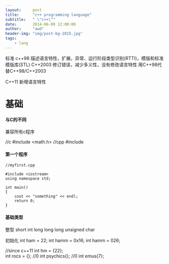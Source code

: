 ```yaml
---
layout:     post
title:      "c++ programming language"
subtitle:   " \"c++\""
date:       2014-06-09 12:00:00
author:     "awd"
header-img: "img/post-bg-2015.jpg"
tags:
    - lang
---
```



标准
c++98
	描述语言特性，扩展，异常、运行阶段类型识别(RTTI)，模版和标准模版库(STL)
C++2003
	修订错误，减少多义性，没有修改语言特性
用C++98代替C++98/C++2003

C++11
	新增语言特性


# 基础

#### 与C的不同
兼容所有c程序

//c
#include <math.h>
//cpp
#include <cmath>





#### 第一个程序

```
//myfirst.cpp

#include <iostream>
using namespace std;

int main() 
{
	cout << "something" << endl;
	return 0;
}
```

#### 基础类型

整型
short
int
long
long long
unsigned 
char


初始化
int ham = 22;
int hamm = 0x16;
int hamm = 026;

//since c++11
int hm = {22};	
int rocs = {}; 		//0
int psychics{}; 	//0
int emus{7};


